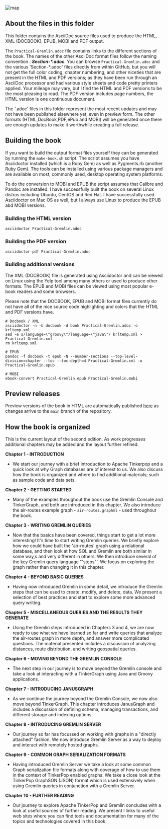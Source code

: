 ![map](https://github.com/krlawrence/graph/raw/main/images/PRACTICAL-GREMLIN-Revised-v2.png?raw=true, "Book cover art")  

## About the files in this folder
This folder contains the AsciiDoc source files used to produce the HTML, XML (DOCBOOK), EPUB, MOBI and PDF output.

The `Practical-Gremlin.adoc` file contains links to the different sections of the book. The names of the other AsciiDoc format files follow the naming convention : __*Section-\*.adoc*__. You can browse `Practical-Gremlin.adoc` and the various 'Section-\*.adoc' files directly from within GitHub, but you will not get the full color coding, chapter numbering, and other niceties that are present in the HTML and PDF versions; as they have been run through an AsciiDoc processor and had various style sheets and code pretty printers applied. Your mileage may vary, but I find the HTML and PDF versions to be the most pleasing to read. The PDF version includes page numbers, the HTML version is one continuous document. 

The '.adoc' files in this folder represent the most recent updates and may not have been published elsewhere yet, even in preview form. The other formats (HTML,DocBook,PDF,ePub and MOBI) will be generated once there are enough updates to make it worthwhile creating a full release. 

## Building the book
If you want to build the output format files yourself they can be generated by running the `make-book.sh` script. The script assumes you have Asciidoctor installed (which is a Ruby Gem) as well as Pygments.rb (another Ruby Gem). The tools can be installed using various package managers and are available on most, commonly used, desktop operating system platforms.

To do the conversion to MOBI and EPUB the script assumes that Calibre and Pandoc are installed. I have successfully built the book on several Linux distros including Ubuntu, CentOS and Red Hat. I have successfully used Asciidoctor on Mac OS as well, but I always use Linux to produce the EPUB abd MOBI versions.

### Building the HTML version
```
asciidoctor Practical-Gremlin.adoc
```

### Building the PDF version
```
asciidoctor-pdf Practical-Gremlin.adoc
```

### Building additional versions
The XML (DOCBOOK) file is generated using Asciidoctor and can be viewed on Linux using the Yelp tool among many others or used to produce other formats. The EPUB and MOBI files can be viewed using most popular e-book readers and some browsers. 

Please note that the DOCBOOK, EPUB and MOBI format files currently do not have all of the nice source code highlighting and colors that the HTML and PDF versions have.

```
# Docbook / XML
asciidoctor -n -b docbook -d book Practical-Gremlin.adoc -o krltemp.xml
sed -e s/language=\"groovy\"/language=\"java\"/ krltemp.xml > Practical-Gremlin.xml
rm krltemp.xml

# EPUB
pandoc -f docbook -t epub -N --number-sections --top-level-division=chapter --toc --toc-depth=4 Practical-Gremlin.xml -o Practical-Gremlin.epub

# MOBI
ebook-convert Practical-Gremlin.epub Practical-Gremlin.mobi

```

## Preview releases

Preview versions of the book in HTML are automatically published [here](https://krlawrence.github.io/graph/) as changes arrive to the `main` branch of the repository. 

## How the book is organized
This is the current layout of the second edition. As work progresses additional chapters
may be added and the layout further refined.

**Chapter 1 - INTRODUCTION**
- We start our journey with a brief introduction to Apache Tinkerpop and a quick look
  at why Graph databases are of interest to us. We also discuss how the book is
  organized and where to find additional materials; such as sample code and data
  sets. 

**Chapter 2 - GETTING STARTED**
- Many of the examples throughout the book use the Gremlin Console and TinkerGraph,
  and both are introduced in this chapter. We also introduce the air-routes example
  graph - `air-routes.graphml` -  used throughout the book.

**Chapter 3 - WRITING GREMLIN QUERIES**
- Now that the basics have been covered, things start to get a lot more interesting!
  It's time to start writing Gremlin queries. We
  briefly explore how we could have built the 'air-routes' graph using a
  relational database, and then look at how SQL and Gremlin are both similar in some
  way,s and very different in others. We then introduce several of the key Gremlin
  query language '"steps"'. We focus on exploring the graph rather than changing it
  in this chapter.

**Chapter 4 - BEYOND BASIC QUERIES**
- Having now introduced Gremlin in some detail, we introduce the Gremlin steps that
  can be used to create, modify, and delete, data. We present a selection of best
  practices and start to explore some more advanced query writing.

**Chapter 5 - MISCELLANEOUS QUERIES AND THE RESULTS THEY GENERATE**
- Using the Gremlin steps introduced in Chapters 3 and 4, we are now ready to use
  what we have learned so far and write queries that analyze the air-routes graph in
  more depth, and answer more complicated questions. The material presented includes
  a discussion of analyzing distances, route distribution, and writing geospatial
  queries.

**Chapter 6 - MOVING BEYOND THE GREMLIN CONSOLE**
- The next step in our journey is to move beyond the Gremlin console and take a look
  at interacting with a TinkerGraph using Java and Groovy applications.

**Chapter 7 - INTRODUCING JANUSGRAPH**
- As we continue the journey beyond the Gremlin Console, we now also move beyond
  TinkerGraph. This chapter introduces JanusGraph and includes a discussion of
  defining schema, managing transactions, and different storage and indexing options.

**Chapter 8 - INTRODUCING GREMLIN SERVER**
- Our journey so far has focussed on working with graphs in a "directly attached"
  fashion. We now introduce Gremlin Server as a way to deploy and interact with
  remotely hosted graphs.

**Chapter 9 - COMMON GRAPH SERIALIZATION FORMATS**
- Having introduced Gremlin Server we take a look at some common Graph serialization
  file formats along with coverage of how to use them in the context of TinkerPop
  enabled graphs. We take a close look at the TinkerPop GraphSON (JSON) format which
  is  used extensively when using Gremlin queries in conjunction with a Gremlin
  Server.

**Chapter 10 - FURTHER READING**
- Our journey to explore Apache TinkerPop and Gremlin concludes with a look at
  useful sources of further reading. We present l links to useful web sites where you
  can find tools and documentation for many of the topics and technologies covered in
  this book. 

  
